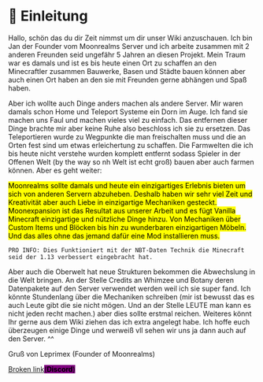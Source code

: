 # 👾 Einleitung

Hallo, schön das du dir Zeit nimmst um dir unser Wiki anzuschauen. Ich bin Jan der Founder vom Moonrealms Server und ich arbeite zusammen mit 2 anderen Freunden seid ungefähr 5 Jahren an diesen Projekt. Mein Traum war es damals und ist es bis heute einen Ort zu schaffen an den Minecraftler zusammen Bauwerke, Basen und Städte bauen können aber auch einen Ort haben an den sie mit Freunden gerne abhängen und Spaß haben.

Aber ich wollte auch Dinge anders machen als andere Server. Mir waren damals schon Home und Teleport Systeme ein Dorn im Auge. Ich fand sie machen uns Faul und machen vieles viel zu einfach. Das entfernen dieser Dinge brachte mir aber keine Ruhe also beschloss ich sie zu ersetzen. Das Teleportieren wurde zu Wegpunkte die man freischalten muss und die an Orten fest sind um etwas erleichertung zu schaffen. Die Farmwelten die ich bis heute nicht verstehe wurden komplett entfernt sodass Spieler in der Offenen Welt (by the way so nh Welt ist echt groß) bauen aber auch farmen können. Aber es geht weiter:

<mark style="background-color:yellow;">Moonrealms sollte damals und heute ein einzigartiges Erlebnis bieten um sich von anderen Servern abzuheben. Deshalb haben wir sehr viel Zeit und Kreativität aber auch Liebe in einzigartige Mechaniken gesteckt. Moonexpansion ist das Resultat aus unserer Arbeit und es fügt Vanilla Minecraft einzigartige und nützliche Dinge hinzu. Von Mechaniken über Custom Items und Blöcken bis hin zu wunderbaren einzigartigen Möbeln. Und das alles ohne das jemand dafür eine Mod installieren muss.</mark>

`PRO INFO: Dies Funktioniert mit der NBT-Daten Technik die Minecraft seid der 1.13 verbessert eingebracht hat.`

Aber auch die Oberwelt hat neue Strukturen bekommen die Abwechslung in die Welt bringen. An der Stelle Credits an Whimzee und Botany deren Datenpakete auf den Server verwendet werden weil ich sie super fand. Ich könnte Stundenlang über die Mechaniken schreiben (mir ist bewusst das es auch Leute gibt die sie nicht mögen. Und an der Stelle LEUTE man kann es nicht jeden recht machen.) aber dies sollte erstmal reichen. Weiteres könnt Ihr gerne aus dem Wiki ziehen das ich extra angelegt habe. Ich hoffe euch überzeugen einige Dinge und werweiß vll sehen wir uns ja dann auch auf den Server. ^^

Gruß von Leprimex (Founder of Moonrealms)

[Broken link](broken-reference "mention")<mark style="background-color:purple;">(</mark><mark style="background-color:purple;">**Discord**</mark><mark style="background-color:purple;">)</mark>
